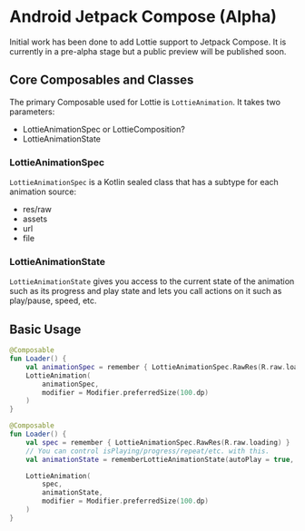 # Android Jetpack Compose (Alpha)

Initial work has been done to add Lottie support to Jetpack Compose. It is currently in a pre-alpha stage but a public preview will be published soon.

## Core Composables and Classes

The primary Composable used for Lottie is `LottieAnimation`. It takes two parameters:
* LottieAnimationSpec or LottieComposition?
* LottieAnimationState

### LottieAnimationSpec
`LottieAnimationSpec` is a Kotlin sealed class that has a subtype for each animation source:
* res/raw
* assets
* url
* file

### LottieAnimationState
`LottieAnimationState` gives you access to the current state of the animation such as its progress and play state and lets you call actions on it such as play/pause, speed, etc.

## Basic Usage
```kotlin
@Composable
fun Loader() {
    val animationSpec = remember { LottieAnimationSpec.RawRes(R.raw.loading) }
    LottieAnimation(
        animationSpec,
        modifier = Modifier.preferredSize(100.dp)
    )
}
```

```kotlin
@Composable
fun Loader() {
    val spec = remember { LottieAnimationSpec.RawRes(R.raw.loading) }
    // You can control isPlaying/progress/repeat/etc. with this.
    val animationState = rememberLottieAnimationState(autoPlay = true, repeatCount = Integer.MAX_VALUE)

    LottieAnimation(
        spec,
        animationState,
        modifier = Modifier.preferredSize(100.dp)
    )
}
```
